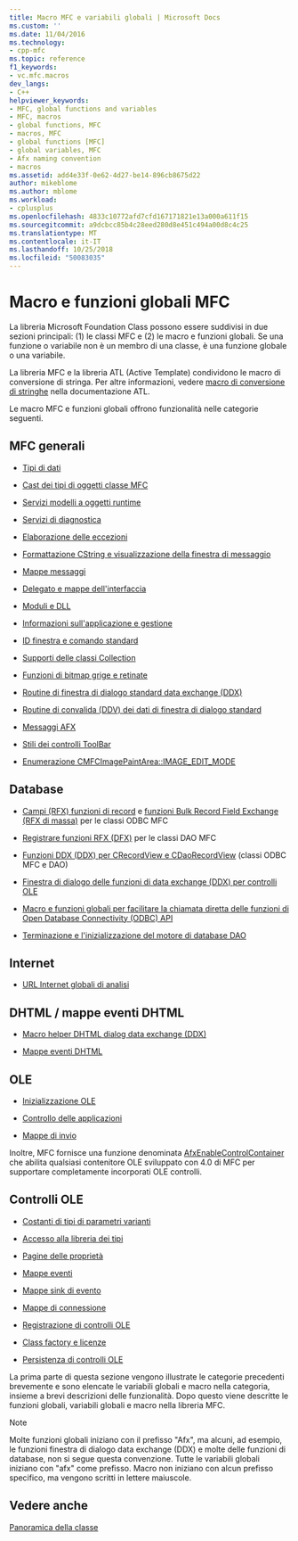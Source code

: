 ```yaml
---
title: Macro MFC e variabili globali | Microsoft Docs
ms.custom: ''
ms.date: 11/04/2016
ms.technology:
- cpp-mfc
ms.topic: reference
f1_keywords:
- vc.mfc.macros
dev_langs:
- C++
helpviewer_keywords:
- MFC, global functions and variables
- MFC, macros
- global functions, MFC
- macros, MFC
- global functions [MFC]
- global variables, MFC
- Afx naming convention
- macros
ms.assetid: add4e33f-0e62-4d27-be14-896cb8675d22
author: mikeblome
ms.author: mblome
ms.workload:
- cplusplus
ms.openlocfilehash: 4833c10772afd7cfd167171821e13a000a611f15
ms.sourcegitcommit: a9dcbcc85b4c28eed280d8e451c494a00d8c4c25
ms.translationtype: MT
ms.contentlocale: it-IT
ms.lasthandoff: 10/25/2018
ms.locfileid: "50083035"
---
```

# <a name="mfc-macros-and-globals"></a>Macro e funzioni globali MFC

La libreria Microsoft Foundation Class possono essere suddivisi in due sezioni principali: (1) le classi MFC e (2) le macro e funzioni globali. Se una funzione o variabile non è un membro di una classe, è una funzione globale o una variabile.

La libreria MFC e la libreria ATL (Active Template) condividono le macro di conversione di stringa. Per altre informazioni, vedere [macro di conversione di stringhe](../../atl/reference/string-conversion-macros.md) nella documentazione ATL.

Le macro MFC e funzioni globali offrono funzionalità nelle categorie seguenti.

## <a name="general-mfc"></a>MFC generali

- [Tipi di dati](data-types-mfc.md)

- [Cast dei tipi di oggetti classe MFC](type-casting-of-mfc-class-objects.md)

- [Servizi modelli a oggetti runtime](run-time-object-model-services.md)

- [Servizi di diagnostica](diagnostic-services.md)

- [Elaborazione delle eccezioni](exception-processing.md)

- [Formattazione CString e visualizzazione della finestra di messaggio](cstring-formatting-and-message-box-display.md)

- [Mappe messaggi](message-map-macros-mfc.md)

- [Delegato e mappe dell'interfaccia](delegate-and-interface-maps.md)

- [Moduli e DLL](extension-dll-macros.md)

- [Informazioni sull'applicazione e gestione](application-information-and-management.md)

- [ID finestra e comando standard](standard-command-and-window-ids.md)

- [Supporti delle classi Collection](collection-class-helpers.md)

- [Funzioni di bitmap grige e retinate](gray-and-dithered-bitmap-functions.md)

- [Routine di finestra di dialogo standard data exchange (DDX)](standard-dialog-data-exchange-routines.md)

- [Routine di convalida (DDV) dei dati di finestra di dialogo standard](standard-dialog-data-validation-routines.md)

- [Messaggi AFX](afx-messages.md)

- [Stili dei controlli ToolBar](toolbar-control-styles.md)

- [Enumerazione CMFCImagePaintArea::IMAGE_EDIT_MODE](cmfcimagepaintarea-image-edit-mode-enumeration.md)

## <a name="database"></a>Database

- [Campi (RFX) funzioni di record](record-field-exchange-functions.md) e [funzioni Bulk Record Field Exchange (RFX di massa)](record-field-exchange-functions.md) per le classi ODBC MFC

- [Registrare funzioni RFX (DFX)](record-field-exchange-functions.md) per le classi DAO MFC

- [Funzioni DDX (DDX) per CRecordView e CDaoRecordView](dialog-data-exchange-functions-for-crecordview-and-cdaorecordview.md) (classi ODBC MFC e DAO)

- [Finestra di dialogo delle funzioni di data exchange (DDX) per controlli OLE](dialog-data-exchange-functions-for-ole-controls.md)

- [Macro e funzioni globali per facilitare la chiamata diretta delle funzioni di Open Database Connectivity (ODBC) API](database-macros-and-globals.md)

- [Terminazione e l'inizializzazione del motore di database DAO](dao-database-engine-initialization-and-termination.md)

## <a name="internet"></a>Internet

- [URL Internet globali di analisi](internet-url-parsing-globals.md)

## <a name="dhtml--dhtml-event-maps"></a>DHTML / mappe eventi DHTML

- [Macro helper DHTML dialog data exchange (DDX)](ddx-dhtml-helper-macros.md)

- [Mappe eventi DHTML](dhtml-event-maps.md)

## <a name="ole"></a>OLE

- [Inizializzazione OLE](ole-initialization.md)

- [Controllo delle applicazioni](application-control.md)

- [Mappe di invio](dispatch-maps.md)

Inoltre, MFC fornisce una funzione denominata [AfxEnableControlContainer](ole-initialization.md#afxenablecontrolcontainer) che abilita qualsiasi contenitore OLE sviluppato con 4.0 di MFC per supportare completamente incorporati OLE controlli.

## <a name="ole-controls"></a>Controlli OLE

- [Costanti di tipi di parametri varianti](variant-parameter-type-constants.md)

- [Accesso alla libreria dei tipi](type-library-access.md)

- [Pagine delle proprietà](property-pages-mfc.md)

- [Mappe eventi](event-maps.md)

- [Mappe sink di evento](event-sink-maps.md)

- [Mappe di connessione](connection-maps.md)

- [Registrazione di controlli OLE](registering-ole-controls.md)

- [Class factory e licenze](class-factories-and-licensing.md)

- [Persistenza di controlli OLE](persistence-of-ole-controls.md)

La prima parte di questa sezione vengono illustrate le categorie precedenti brevemente e sono elencate le variabili globali e macro nella categoria, insieme a brevi descrizioni delle funzionalità. Dopo questo viene descritte le funzioni globali, variabili globali e macro nella libreria MFC.

> [!NOTE]
>  Molte funzioni globali iniziano con il prefisso "Afx", ma alcuni, ad esempio, le funzioni finestra di dialogo data exchange (DDX) e molte delle funzioni di database, non si segue questa convenzione. Tutte le variabili globali iniziano con "afx" come prefisso. Macro non iniziano con alcun prefisso specifico, ma vengono scritti in lettere maiuscole.

## <a name="see-also"></a>Vedere anche

[Panoramica della classe](../../mfc/class-library-overview.md)

